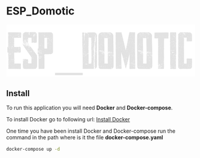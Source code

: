 # ESP_Domotic

![](./images/logo.png)

## Install

To run this application you will need **Docker** and **Docker-compose**.

To install Docker go to following url: [Install Docker](https://docs.docker.com/engine/install/debian/)

One time you have been install Docker and Docker-compose run the command in the path where is it the file **docker-compose.yaml**

```bash
docker-compose up -d
```
